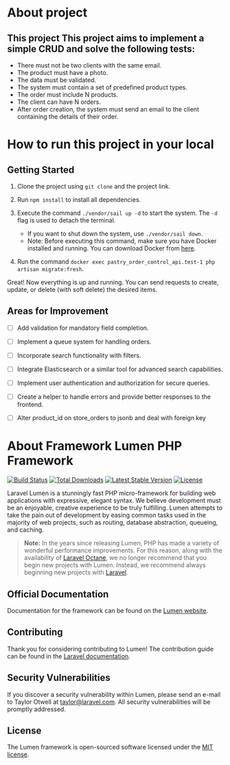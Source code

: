 # About project

## This project This project aims to implement a simple CRUD and solve the following tests:

- There must not be two clients with the same email.
- The product must have a photo.
- The data must be validated.
- The system must contain a set of predefined product types.
- The order must include N products.
- The client can have N orders.
- After order creation, the system must send an email to the client containing the details of their order.

# How to run this project in your local

## Getting Started

1. Clone the project using `git clone` and the project link.

2. Run `npm install` to install all dependencies.

3. Execute the command `./vendor/sail up -d` to start the system. The `-d` flag is used to detach the terminal.
    - If you want to shut down the system, use `./vendor/sail down`.
    - Note: Before executing this command, make sure you have Docker installed and running. You can download Docker from [here](https://docker.com).

4. Run the command `docker exec pastry_order_control_api.test-1 php artisan migrate:fresh`.

Great! Now everything is up and running. You can send requests to create, update, or delete (with soft delete) the desired items.

## Areas for Improvement

- [ ] Add validation for mandatory field completion.
- [ ] Implement a queue system for handling orders.
- [ ] Incorporate search functionality with filters.
- [ ] Integrate Elasticsearch or a similar tool for advanced search capabilities.
- [ ] Implement user authentication and authorization for secure queries.
- [ ] Create a helper to handle errors and provide better responses to the frontend.
- [ ] Alter product_id on store_orders to jsonb and deal with foreign key


# About Framework Lumen PHP Framework

[![Build Status](https://travis-ci.org/laravel/lumen-framework.svg)](https://travis-ci.org/laravel/lumen-framework)
[![Total Downloads](https://img.shields.io/packagist/dt/laravel/lumen-framework)](https://packagist.org/packages/laravel/lumen-framework)
[![Latest Stable Version](https://img.shields.io/packagist/v/laravel/lumen-framework)](https://packagist.org/packages/laravel/lumen-framework)
[![License](https://img.shields.io/packagist/l/laravel/lumen)](https://packagist.org/packages/laravel/lumen-framework)

Laravel Lumen is a stunningly fast PHP micro-framework for building web applications with expressive, elegant syntax. We believe development must be an enjoyable, creative experience to be truly fulfilling. Lumen attempts to take the pain out of development by easing common tasks used in the majority of web projects, such as routing, database abstraction, queueing, and caching.

> **Note:** In the years since releasing Lumen, PHP has made a variety of wonderful performance improvements. For this reason, along with the availability of [Laravel Octane](https://laravel.com/docs/octane), we no longer recommend that you begin new projects with Lumen. Instead, we recommend always beginning new projects with [Laravel](https://laravel.com).

## Official Documentation

Documentation for the framework can be found on the [Lumen website](https://lumen.laravel.com/docs).

## Contributing

Thank you for considering contributing to Lumen! The contribution guide can be found in the [Laravel documentation](https://laravel.com/docs/contributions).

## Security Vulnerabilities

If you discover a security vulnerability within Lumen, please send an e-mail to Taylor Otwell at taylor@laravel.com. All security vulnerabilities will be promptly addressed.

## License

The Lumen framework is open-sourced software licensed under the [MIT license](https://opensource.org/licenses/MIT).
